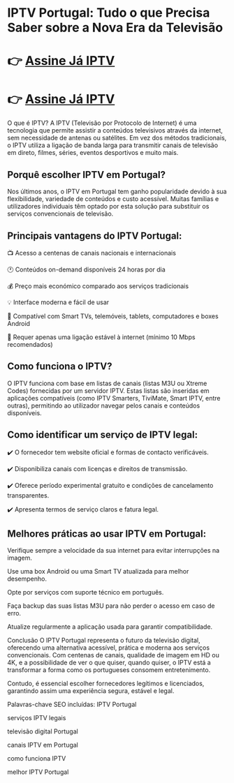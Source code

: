 # IPTV Portugal: Tudo o que Precisa Saber sobre a Nova Era da Televisão


# 👉 [Assine Já IPTV](https://pt.iptvportugal.pt/)

# 👉 [Assine Já IPTV](https://pt.iptvportugal.pt/)



O que é IPTV?
A IPTV (Televisão por Protocolo de Internet) é uma tecnologia que permite assistir a conteúdos televisivos através da internet, sem necessidade de antenas ou satélites. Em vez dos métodos tradicionais, o IPTV utiliza a ligação de banda larga para transmitir canais de televisão em direto, filmes, séries, eventos desportivos e muito mais.

## Porquê escolher IPTV em Portugal?
Nos últimos anos, o IPTV em Portugal tem ganho popularidade devido à sua flexibilidade, variedade de conteúdos e custo acessível. Muitas famílias e utilizadores individuais têm optado por esta solução para substituir os serviços convencionais de televisão.

## Principais vantagens do IPTV Portugal:
📺 Acesso a centenas de canais nacionais e internacionais

🕐 Conteúdos on-demand disponíveis 24 horas por dia

💰 Preço mais económico comparado aos serviços tradicionais

💡 Interface moderna e fácil de usar

📱 Compatível com Smart TVs, telemóveis, tablets, computadores e boxes Android

📶 Requer apenas uma ligação estável à internet (mínimo 10 Mbps recomendados)

## Como funciona o IPTV?
O IPTV funciona com base em listas de canais (listas M3U ou Xtreme Codes) fornecidas por um servidor IPTV. Estas listas são inseridas em aplicações compatíveis (como IPTV Smarters, TiviMate, Smart IPTV, entre outras), permitindo ao utilizador navegar pelos canais e conteúdos disponíveis.


## Como identificar um serviço de IPTV legal:
✔️ O fornecedor tem website oficial e formas de contacto verificáveis.

✔️ Disponibiliza canais com licenças e direitos de transmissão.

✔️ Oferece período experimental gratuito e condições de cancelamento transparentes.

✔️ Apresenta termos de serviço claros e fatura legal.

## Melhores práticas ao usar IPTV em Portugal:
Verifique sempre a velocidade da sua internet para evitar interrupções na imagem.

Use uma box Android ou uma Smart TV atualizada para melhor desempenho.

Opte por serviços com suporte técnico em português.

Faça backup das suas listas M3U para não perder o acesso em caso de erro.

Atualize regularmente a aplicação usada para garantir compatibilidade.

Conclusão
O IPTV Portugal representa o futuro da televisão digital, oferecendo uma alternativa acessível, prática e moderna aos serviços convencionais. Com centenas de canais, qualidade de imagem em HD ou 4K, e a possibilidade de ver o que quiser, quando quiser, o IPTV está a transformar a forma como os portugueses consomem entretenimento.

Contudo, é essencial escolher fornecedores legítimos e licenciados, garantindo assim uma experiência segura, estável e legal.

Palavras-chave SEO incluídas:
IPTV Portugal

serviços IPTV legais

televisão digital Portugal

canais IPTV em Portugal

como funciona IPTV

melhor IPTV Portugal
